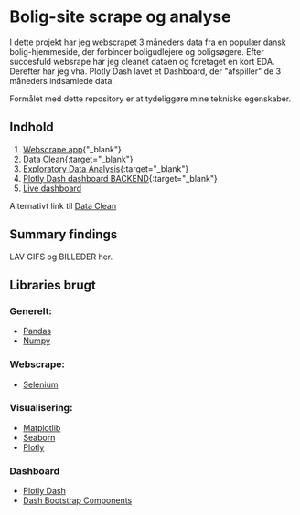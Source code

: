 # Bolig-site scrape og analyse

I dette projekt har jeg webscrapet 3 måneders data fra en populær dansk bolig-hjemmeside, der forbinder boligudlejere og boligsøgere.
Efter succesfuld websrape har jeg cleanet dataen og foretaget en kort EDA. Derefter har jeg vha. Plotly Dash lavet et Dashboard, der "afspiller" de 3 måneders indsamlede data.

Formålet med dette repository er at tydeliggøre mine tekniske egenskaber.

## Indhold
1. [Webscrape app](https://github.com/MadsJC/Bolig-site-analyse/blob/master/PYTHON%20Bolig-Scraper.py){"_blank"}
2. [Data Clean](https://github.com/MadsJC/Bolig-site-analyse/blob/master/PYTHON%20-%20Data%20Clean.ipynb){:target="_blank"}
3. [Exploratory Data Analysis](https://github.com/MadsJC/Bolig-site-analyse/blob/master/PYTHON%20-%20Data%20Clean.ipynb){:target="_blank"}
4. [Plotly Dash dashboard BACKEND](https://github.com/MadsJC/Bolig-site-analyse/blob/master/PYTHON%20-%20Data%20Clean.ipynb){:target="_blank"}
5. [Live dashboard](https://mc-livebolig.herokuapp.com/)

Alternativt link til [Data Clean](https://nbviewer.jupyter.org/github/MadsJC/Bolig-site-analyse/blob/master/PYTHON%20-%20Data%20Clean.ipynb)

## Summary findings

LAV GIFS og BILLEDER her.


## Libraries brugt

### Generelt:
* [Pandas](https://pandas.pydata.org/pandas-docs/version/0.25.3/)
* [Numpy](https://numpy.org/doc/stable/reference/)

### Webscrape:
* [Selenium](https://selenium-python.readthedocs.io/)

### Visualisering:
* [Matplotlib](https://matplotlib.org/contents.html)
* [Seaborn](https://seaborn.pydata.org/)
* [Plotly](https://plotly.com/python/)

### Dashboard
* [Plotly Dash](https://dash.plotly.com/)
* [Dash Bootstrap Components](https://dash-bootstrap-components.opensource.faculty.ai/docs/)
